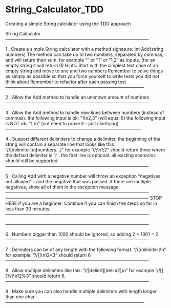 # String_Calculator_TDD
Creating a simple String calculator using the TDD approach

String Calculator ————————————————————————————————

1 . Create a simple String calculator with a method signature:
int Add(string numbers)
The method can take up to two numbers, separated by commas, and will return their sum. for example “” or “1” or “1,2” as inputs. (for an empty string it will return 0) Hints:
Start with the simplest test case of an empty string and move to one and two numbers
Remember to solve things as simply as possible so that you force yourself to write tests you did not think about
Remember to refactor after each passing test ——————————————————————————————— 

2 . Allow the Add method to handle an unknown amount of numbers ————————————————————————————————

3 . Allow the Add method to handle new lines between numbers (instead of commas). the following input is ok: “1\n2,3” (will equal 6) the following input is NOT ok: “1,\n” (not need to prove it - just clarifying) ——————————————————————————————-

4 . Support different delimiters to change a delimiter, the beginning of the string will contain a separate line that looks like this: “//[delimiter]\n[numbers…]” for example “//;\n1;2” should return three where the default delimiter is ‘;’ . the first line is optional. all existing scenarios should still be supported ———————————————————————————————— 

5 . Calling Add with a negative number will throw an exception “negatives not allowed” - and the negative that was passed. if there are multiple negatives, show all of them in the exception message. ————————————————————————————————
———————————————————————————————— STOP HERE if you are a beginner. Continue if you can finish the steps so far in less than 30 minutes. ————————————————————————————————

———————————————————————————————— 

6 . Numbers bigger than 1000 should be ignored, so adding 2 + 1001 = 2 ———————————————————————————————— 

7 . Delimiters can be of any length with the following format: “//[delimiter]\n” for example: “//[]\n12*3” should return 6 ———————————————————————————————— 

8 . Allow multiple delimiters like this: “//[delim1][delim2]\n” for example “//[][%]\n12%3” should return 6. ———————————————————————————————— 

9 . Make sure you can also handle multiple delimiters with length longer than one char ———————————————————————————————
